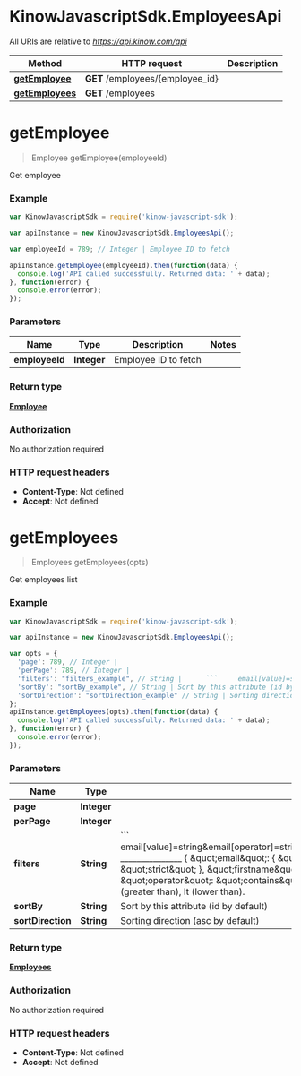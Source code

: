 # KinowJavascriptSdk.EmployeesApi

All URIs are relative to *https://api.kinow.com/api*

Method | HTTP request | Description
------------- | ------------- | -------------
[**getEmployee**](EmployeesApi.md#getEmployee) | **GET** /employees/{employee_id} | 
[**getEmployees**](EmployeesApi.md#getEmployees) | **GET** /employees | 


<a name="getEmployee"></a>
# **getEmployee**
> Employee getEmployee(employeeId)



Get employee

### Example
```javascript
var KinowJavascriptSdk = require('kinow-javascript-sdk');

var apiInstance = new KinowJavascriptSdk.EmployeesApi();

var employeeId = 789; // Integer | Employee ID to fetch

apiInstance.getEmployee(employeeId).then(function(data) {
  console.log('API called successfully. Returned data: ' + data);
}, function(error) {
  console.error(error);
});

```

### Parameters

Name | Type | Description  | Notes
------------- | ------------- | ------------- | -------------
 **employeeId** | **Integer**| Employee ID to fetch | 

### Return type

[**Employee**](Employee.md)

### Authorization

No authorization required

### HTTP request headers

 - **Content-Type**: Not defined
 - **Accept**: Not defined

<a name="getEmployees"></a>
# **getEmployees**
> Employees getEmployees(opts)



Get employees list

### Example
```javascript
var KinowJavascriptSdk = require('kinow-javascript-sdk');

var apiInstance = new KinowJavascriptSdk.EmployeesApi();

var opts = { 
  'page': 789, // Integer | 
  'perPage': 789, // Integer | 
  'filters': "filters_example", // String |      ```     email[value]=string&email[operator]=strict&firstname[value]=string&firstname[operator]=contains     _______________      {     \"email\": {     \"value\": \"string\",     \"operator\": \"strict\"     },     \"firstname\": {     \"value\": \"string\",     \"operator\": \"contains\"     }     } ```Operator can be: strict, contains, between, in, gt (greater than), lt (lower than).
  'sortBy': "sortBy_example", // String | Sort by this attribute (id by default)
  'sortDirection': "sortDirection_example" // String | Sorting direction (asc by default)
};
apiInstance.getEmployees(opts).then(function(data) {
  console.log('API called successfully. Returned data: ' + data);
}, function(error) {
  console.error(error);
});

```

### Parameters

Name | Type | Description  | Notes
------------- | ------------- | ------------- | -------------
 **page** | **Integer**|  | [optional] 
 **perPage** | **Integer**|  | [optional] 
 **filters** | **String**|      &#x60;&#x60;&#x60;     email[value]&#x3D;string&amp;email[operator]&#x3D;strict&amp;firstname[value]&#x3D;string&amp;firstname[operator]&#x3D;contains     _______________      {     \&quot;email\&quot;: {     \&quot;value\&quot;: \&quot;string\&quot;,     \&quot;operator\&quot;: \&quot;strict\&quot;     },     \&quot;firstname\&quot;: {     \&quot;value\&quot;: \&quot;string\&quot;,     \&quot;operator\&quot;: \&quot;contains\&quot;     }     } &#x60;&#x60;&#x60;Operator can be: strict, contains, between, in, gt (greater than), lt (lower than). | [optional] 
 **sortBy** | **String**| Sort by this attribute (id by default) | [optional] 
 **sortDirection** | **String**| Sorting direction (asc by default) | [optional] 

### Return type

[**Employees**](Employees.md)

### Authorization

No authorization required

### HTTP request headers

 - **Content-Type**: Not defined
 - **Accept**: Not defined

